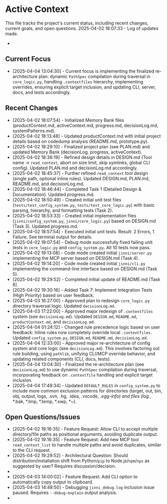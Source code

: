 # Active Context

  This file tracks the project's current status, including recent changes, current goals, and open questions.
  2025-04-02 18:07:33 - Log of updates made.

*

## Current Focus

*   [2025-04-04 13:04:30] - Current focus is implementing the finalized re-architecture plan: dynamic `PathSpec` compilation during traversal in `core_logic.py`, handling `.contextfiles` hierarchy, implementing overrides, ensuring explicit target inclusion, and updating CLI, server, docs, and tests accordingly.

## Recent Changes

*   [2025-04-02 18:07:54] - Initialized Memory Bank files (productContext.md, activeContext.md, progress.md, decisionLog.md, systemPatterns.md).
*   [2025-04-02 18:13:48] - Updated productContext.md with initial project details based on codedump analysis (README.md, prototype.py).
*   [2025-04-02 18:29:10] - Finalized project plan (see PLAN.md) and updated Memory Bank (decisionLog, progress, activeContext).
*   [2025-04-02 18:36:19] - Refined design details in DESIGN.md (Tool name -> `read_context`, abort on size limit, skip symlinks, global CLI config). Updated PLAN.md and decisionLog.md accordingly.
*   [2025-04-02 18:45:37] - Further refined `read_context` tool design (single path, optional inline rules). Updated DESIGN.md, PLAN.md, README.md, and decisionLog.md.
*   [2025-04-02 18:46:44] - Completed Task 1 (Detailed Design & Documentation). Updated progress.md.
*   [2025-04-02 18:50:49] - Created initial unit test files (`tests/test_config_system.py`, `tests/test_core_logic.py`) with basic parsing, hierarchy, and formatting tests (Task 2).
*   [2025-04-02 18:53:33] - Created initial implementation files (`jinni/config_system.py`, `jinni/core_logic.py`) based on DESIGN.md (Task 3). Updated progress.md.
*   [2025-04-02 18:57:54] - Executed initial unit tests. Result: 2 Errors, 1 Failure. See terminal output for details.
*   [2025-04-02 19:07:54] - Debug mode successfully fixed failing unit tests in `core_logic.py` and `config_system.py`. All 10 tests now pass.
*   [2025-04-02 19:13:08] - Code mode created initial `jinni/server.py` implementing the MCP server based on DESIGN.md (Task 4).
*   [2025-04-02 19:14:20] - Code mode created initial `jinni/cli.py` implementing the command-line interface based on DESIGN.md (Task 5).
*   [2025-04-02 19:29:52] - Completed initial update of README.md (Task 6).
*   [2025-04-02 19:30:16] - Added Task 7: Implement Integration Tests (High Priority) based on user feedback.
*   [2025-04-03 16:27:00] - Approved plan to redesign `core_logic.py` directory traversal logic. Updated `decisionLog.md`.
*   [2025-04-03 17:22:00] - Approved major redesign of `.contextfiles` system (see `decisionLog.md`). Updated `DESIGN.md`, `README.md`, `productContext.md`, and `decisionLog.md`.
*   [2025-04-04 01:24:12] - Changed rule precedence logic based on user feedback: Inline rules now completely override local `.contextfiles`. Updated `config_system.py`, `DESIGN.md`, `README.md`, `decisionLog.md`.
*   [2025-04-04 12:33:00] - Approved major re-architecture of config system and core logic (see `decisionLog.md`). This involves factoring out rule building, using `pathlib`, unifying CLI/MCP override behavior, and updating related components (CLI, docs, tests).
*   [2025-04-04 13:04:30] - Finalized the re-architecture plan (see `decisionLog.md`) to use dynamic `PathSpec` compilation during traversal, incorporating feedback on `.contextfile` handling and explicit target inclusion.
*   [2025-04-04 17:49:34] - Updated `DEFAULT_RULES` in `config_system.py` to include more common exclusion patterns for directories (target, out, bin, obj, output, logs, .svn, .hg, .idea, .vscode, *.egg-info) and files (log.*, *.bak, *.tmp, *.temp, *.swp, *~).
## Open Questions/Issues
*   [2025-04-02 19:16:35] - Feature Request: Allow CLI to accept multiple directory/file paths as positional arguments, avoiding duplicate output.
*   [2025-04-02 19:16:35] - Feature Request: Add new MCP tool `read_context_list` to handle multiple paths and avoid duplicates, similar to the CLI request.
*   [2025-04-02 19:29:52] - Architectural Question: Should distribution/installation shift from Python/`pip` to Node.js/`npm`/`npx` as suggested by user? Requires discussion/decision.
*
*   [2025-04-03 14:00:02] - Feature Request: Add CLI option to automatically copy output to clipboard.
*   [2025-04-03 14:48:50] - Debugging `jinni_debug.log` inclusion issue paused. Requires `--debug-explain` output analysis.
*